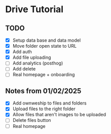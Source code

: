 # Drive Tutorial

## TODO

- [x] Setup data base and data model
- [x] Move folder open state to URL
- [x] Add auth
- [x] Add file uploading
- [ ] Add analytics (posthog)
- [ ] Add delete
- [ ] Real homepage + onboarding

## Notes from 01/02/2025

- [x] Add ownweship to files and folders
- [x] Upload files to the right folder
- [x] Allow files that aren't images to be uploaded
- [ ] Delete files button
- [ ] Real homepage
